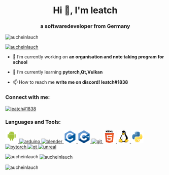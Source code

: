 <h1 align="center">Hi 👋, I'm leatch</h1>
<h3 align="center">a softwaredeveloper from Germany</h3>

<p align="left"> <img src="https://komarev.com/ghpvc/?username=aucheinlauch&label=Profile%20views&color=0e75b6&style=flat" alt="aucheinlauch" /> </p>

<p align="left"> <a href="https://github.com/ryo-ma/github-profile-trophy"><img src="https://github-profile-trophy.vercel.app/?username=aucheinlauch" alt="aucheinlauch" /></a> </p>

- 🔭 I’m currently working on **an organisation and note taking program for school**

- 🌱 I’m currently learning **pytorch,Qt,Vulkan**

- 📫 How to reach me **write me on discord! leatch#1838**

<h3 align="left">Connect with me:</h3>
<p align="left">
<a href="https://discord.gg/leatch#1838" target="blank"><img align="center" src="https://raw.githubusercontent.com/rahuldkjain/github-profile-readme-generator/master/src/images/icons/Social/discord.svg" alt="leatch#1838" height="30" width="40" /></a>
</p>

<h3 align="left">Languages and Tools:</h3>
<p align="left"> <a href="https://developer.android.com" target="_blank" rel="noreferrer"> <img src="https://raw.githubusercontent.com/devicons/devicon/master/icons/android/android-original-wordmark.svg" alt="android" width="40" height="40"/> </a> <a href="https://www.arduino.cc/" target="_blank" rel="noreferrer"> <img src="https://cdn.worldvectorlogo.com/logos/arduino-1.svg" alt="arduino" width="40" height="40"/> </a> <a href="https://www.blender.org/" target="_blank" rel="noreferrer"> <img src="https://download.blender.org/branding/community/blender_community_badge_white.svg" alt="blender" width="40" height="40"/> </a> <a href="https://www.cprogramming.com/" target="_blank" rel="noreferrer"> <img src="https://raw.githubusercontent.com/devicons/devicon/master/icons/c/c-original.svg" alt="c" width="40" height="40"/> </a> <a href="https://www.w3schools.com/cpp/" target="_blank" rel="noreferrer"> <img src="https://raw.githubusercontent.com/devicons/devicon/master/icons/cplusplus/cplusplus-original.svg" alt="cplusplus" width="40" height="40"/> </a> <a href="https://git-scm.com/" target="_blank" rel="noreferrer"> <img src="https://www.vectorlogo.zone/logos/git-scm/git-scm-icon.svg" alt="git" width="40" height="40"/> </a> <a href="https://www.w3.org/html/" target="_blank" rel="noreferrer"> <img src="https://raw.githubusercontent.com/devicons/devicon/master/icons/html5/html5-original-wordmark.svg" alt="html5" width="40" height="40"/> </a> <a href="https://www.linux.org/" target="_blank" rel="noreferrer"> <img src="https://raw.githubusercontent.com/devicons/devicon/master/icons/linux/linux-original.svg" alt="linux" width="40" height="40"/> </a> <a href="https://www.python.org" target="_blank" rel="noreferrer"> <img src="https://raw.githubusercontent.com/devicons/devicon/master/icons/python/python-original.svg" alt="python" width="40" height="40"/> </a> <a href="https://pytorch.org/" target="_blank" rel="noreferrer"> <img src="https://www.vectorlogo.zone/logos/pytorch/pytorch-icon.svg" alt="pytorch" width="40" height="40"/> </a> <a href="https://www.qt.io/" target="_blank" rel="noreferrer"> <img src="https://upload.wikimedia.org/wikipedia/commons/0/0b/Qt_logo_2016.svg" alt="qt" width="40" height="40"/> </a> <a href="https://unrealengine.com/" target="_blank" rel="noreferrer"> <img src="https://raw.githubusercontent.com/kenangundogan/fontisto/036b7eca71aab1bef8e6a0518f7329f13ed62f6b/icons/svg/brand/unreal-engine.svg" alt="unreal" width="40" height="40"/> </a> </p>

<p><img align="left" src="https://github-readme-stats.vercel.app/api/top-langs?username=aucheinlauch&show_icons=true&locale=en&layout=compact](https://github-readme-stats.vercel.app/api/top-langs/?username=AuchEinLauch&layout=compact&bg_color=DEG,00FFF6,FF00D8&title_color=F6FF00&text_color=F6FF00" alt="aucheinlauch" /></p>

<p>&nbsp;<img align="center" src="https://github-readme-stats.vercel.app/api?username=AuchEinLauch&count_private=true&hide=contribs&title_color=F6FF00&text_color=F6FF00&locale=en&show_icons=true&bg_color=DEG,FF00D8,00FFF6"     alt="aucheinlauch" /></p>

<p><img align="center" src="https://github-readme-streak-stats.herokuapp.com/?user=aucheinlauch&&title_color=F6FF00&text_color=F6FF00&&bg_color=DEG,00FFF6,FF00D8" alt="aucheinlauch" /></p>
